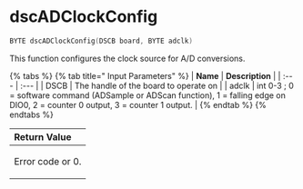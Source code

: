 # dscADClockConfig

```c
BYTE dscADClockConfig(DSCB board, BYTE adclk)
```

This function configures the clock source for A/D conversions.

{% tabs %}
{% tab title=" Input Parameters" %}
| **Name** | **Description** |
| :--- | :--- |
| DSCB | The handle of the board to operate on |
| adclk | int 0-3 ; 0 = software command \(ADSample or ADScan function\), 1 = falling edge on DIO0, 2 = counter 0 output, 3 = counter 1 output. |
{% endtab %}
{% endtabs %}

<table>
  <thead>
    <tr>
      <th style="text-align:left">Return Value</th>
    </tr>
  </thead>
  <tbody>
    <tr>
      <td style="text-align:left">
        <p></p>
        <p>Error code or 0.</p>
      </td>
    </tr>
  </tbody>
</table>